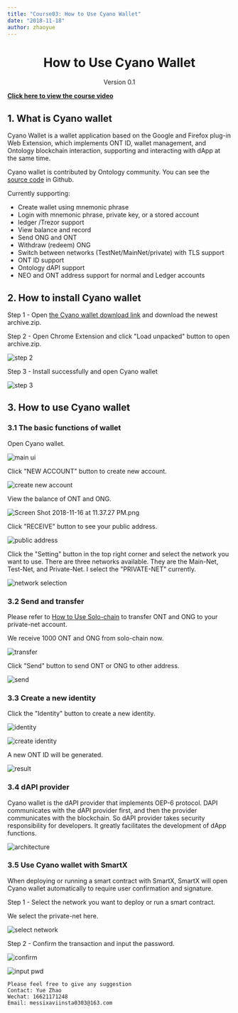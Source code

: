```yaml
---
title: "Course03: How to Use Cyano Wallet"
date: "2018-11-18"
author: zhaoyue
---
```


<h1 align="center">How to Use Cyano Wallet</h1>
<p align="center" class="version">Version 0.1</p>

[**Click here to view the course video**](https://drive.google.com/open?id=1jIvujqAiQTXv4E4fNFBJETL06bdXF013)

## 1. What is Cyano wallet
Cyano Wallet is a wallet application based on the Google and Firefox plug-in Web Extension, which implements ONT ID, wallet management, and Ontology blockchain interaction, supporting and interacting with dApp at the same time.

Cyano wallet is contributed by Ontology community. You can see the [source code](https://github.com/OntologyCommunityDevelopers/cyano-wallet) in Github.

Currently supporting:
- Create wallet using mnemonic phrase
- Login with mnemonic phrase, private key, or a stored account
- ledger /Trezor support
- View balance and record
- Send ONG and ONT
- Withdraw (redeem) ONG
- Switch between networks (TestNet/MainNet/private) with TLS support
- ONT ID support
- Ontology dAPI support
- NEO and ONT address support for normal and Ledger accounts

## 2. How to install Cyano wallet

Step 1 - Open [the Cyano wallet download link](https://github.com/OntologyCommunityDevelopers/cyano-wallet/releases) and download the newest archive.zip.

Step 2 - Open Chrome Extension and click "Load unpacked" button to open archive.zip.

![step 2](https://upload-images.jianshu.io/upload_images/150344-5c47926e08c12a0e.png?imageMogr2/auto-orient/strip%7CimageView2/2/w/1240)

Step 3 - Install successfully and open Cyano wallet

![step 3](https://upload-images.jianshu.io/upload_images/150344-d8b87c2a6d603789.png?imageMogr2/auto-orient/strip%7CimageView2/2/w/1240)

## 3. How to use Cyano wallet

### 3.1 The basic functions of wallet

Open Cyano wallet.

![main ui](https://upload-images.jianshu.io/upload_images/150344-277197d1b48e6e63.png?imageMogr2/auto-orient/strip%7CimageView2/2/w/1240)

Click "NEW ACCOUNT" button to create new account.

![create new account](https://upload-images.jianshu.io/upload_images/150344-1c3df27751e2dfad.png?imageMogr2/auto-orient/strip%7CimageView2/2/w/1240)

View the balance of ONT and ONG.

![Screen Shot 2018-11-16 at 11.37.27 PM.png](https://upload-images.jianshu.io/upload_images/150344-1537de22f462a4c9.png?imageMogr2/auto-orient/strip%7CimageView2/2/w/1240)

Click "RECEIVE" button to see your public address.

![public address](https://upload-images.jianshu.io/upload_images/150344-1baf2b912e9769d1.png?imageMogr2/auto-orient/strip%7CimageView2/2/w/1240)

Click the "Setting" button in the top right corner and select the network you want to use. There are three networks available. They are the Main-Net, Test-Net, and Private-Net. I select the "PRIVATE-NET" currently. 

![network selection](https://upload-images.jianshu.io/upload_images/150344-bbad79b5fc9fc56a.png?imageMogr2/auto-orient/strip%7CimageView2/2/w/1240)

### 3.2 Send and transfer

Please refer to [How to Use Solo-chain](https://github.com/punicasuite/tutorials/blob/master/toolkits-docs/course02-How%20to%20Use%20Solo-chain.md) to transfer ONT and ONG to your private-net account.

We receive 1000 ONT and ONG from solo-chain now.

![transfer](https://upload-images.jianshu.io/upload_images/150344-f5085028f45f667e.png?imageMogr2/auto-orient/strip%7CimageView2/2/w/1240)

Click "Send" button to send ONT or ONG to other address.

![send](https://upload-images.jianshu.io/upload_images/150344-585bb9cad72372b4.png?imageMogr2/auto-orient/strip%7CimageView2/2/w/1240)

### 3.3 Create a new identity

Click the "Identity" button to create a new identity.

![identity](https://upload-images.jianshu.io/upload_images/150344-c7e8a7c05c9859e6.png?imageMogr2/auto-orient/strip%7CimageView2/2/w/1240)

![create identity](https://upload-images.jianshu.io/upload_images/150344-d17e8b6b8f36d623.png?imageMogr2/auto-orient/strip%7CimageView2/2/w/1240)

A new ONT ID will be generated.

![result](https://upload-images.jianshu.io/upload_images/150344-979f49a965133fb8.png?imageMogr2/auto-orient/strip%7CimageView2/2/w/1240)

### 3.4 dAPI provider 

Cyano wallet is the dAPI provider that implements OEP-6 protocol. DAPI communicates with the dAPI provider first, and then the provider communicates with the blockchain. So dAPI provider takes security responsibility for developers. It greatly facilitates the development of dApp functions.

![architecture](https://upload-images.jianshu.io/upload_images/150344-44f1c519eb2d5eb3.png?imageMogr2/auto-orient/strip%7CimageView2/2/w/1240)

### 3.5 Use Cyano wallet with SmartX

When deploying or running a smart contract with SmartX, SmartX will open Cyano wallet automatically to require user confirmation and signature. 

Step 1 - Select the network you want to deploy or run a smart contract.

We select the private-net here.

![select network](https://upload-images.jianshu.io/upload_images/150344-a1551dadda270fb9.png?imageMogr2/auto-orient/strip%7CimageView2/2/w/1240)

Step 2 - Confirm the transaction and input the password.

![confirm](https://upload-images.jianshu.io/upload_images/150344-5cd8364317db7717.png?imageMogr2/auto-orient/strip%7CimageView2/2/w/1240)

![input pwd](https://upload-images.jianshu.io/upload_images/150344-a57a9f7ef6c14c07.png?imageMogr2/auto-orient/strip%7CimageView2/2/w/1240)

```
Please feel free to give any suggestion
Contact: Yue Zhao 
Wechat: 16621171248
Email: messixaviinsta0303@163.com
```

